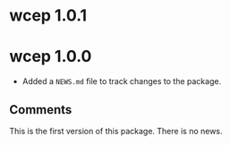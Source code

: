 # wcep 1.0.1

# wcep 1.0.0

* Added a `NEWS.md` file to track changes to the package.

## Comments
This is the first version of this package. There is no news.
